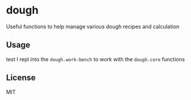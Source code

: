 # dough

Useful functions to help manage various dough recipes and calculation

## Usage
test
I repl into the `dough.work-bench` to work with the `dough.core` functions

## License

MIT
